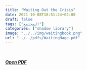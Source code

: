 ```yaml
---
title: "Waiting Out the Crisis"
date: 2021-10-08T18:51:24+02:00
draft: false
tags: ["المجتمع"]
categories: ["shadow library"]
image: "../../img/waitingbook.png"
url: "../../pdfs/WaitingHage.pdf"
---
```

<br>

***[Open PDF](../../pdfs/WaitingHage.pdf)***

